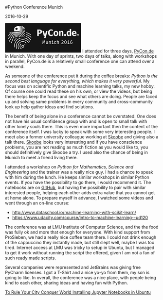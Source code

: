 #Python Conference Munich

2016-10-29

<!--- tags: python -->

[![@left@](blog/images/pyconde.jpg)](http://pycon.de) I attended for three days, [PyCon.de](http://www.pymunich.com/) in Munich. With one day of sprints, two days of talks, along with workshops in parallel, PyCon.de is a relatively small conference one can attend over a weekend.

As someone of the conference put it during the coffee breaks: *Python is the second best language for everything, which makes it very powerful*. My focus was on scientific Python and machine learning talks, my new hobby. Of course one could read these on his own, or view the videos, but being there helps keep the focus and see what others are doing. People are faced up and solving same problems in every community and cross-community look up help gather ideas and find solutions.

The benefit of being alone in a conference cannot be overstated. One does not have his usual confidence group with and is open to small talk with other lonely souls there. This is even more important then the content of the conference itself. I was lucky to speak with some very interesting people. I meet also a former university colleague working at [Skoobe](https://www.skoobe.de/) and giving also a talk there. [Skoobe](https://www.skoobe.de/) looks very interesting and if you have conscience problems, you are not reading as much fiction as you would like to, you should definitively give Skoobe a try. I used also the chance of being in Munich to meet a friend living there.

I attended a workshop on *Python for Mathematics, Science and Engineering* and the trainer was a really nice guy. I had a chance to speak with him during the lunch. He keeps similar workshops in similar Python events. If you have the possibility to go there, I would recommend it. The notebooks are on [GitHub](https://github.com/caichinger/slides), but having the possibility to pair with similar interested people, helping each other adds extra value that you cannot get at home alone. To prepare myself in advance, I watched some videos and went through an on-line course:

* http://www.dataschool.io/machine-learning-with-scikit-learn/
* https://www.udacity.com/course/intro-to-machine-learning--ud120

The conference was at LMU Institute of Computer Science, and the the food was fully ok and more that enough for everyone. With kind support from ProSieben, we had a really nice coffee team there. I could not drink enough of the cappuccino they instantly made, but still slept well, maybe I was too tired. Internet access at LMU was tricky to setup in Ubuntu, but I managed to get it work without running the script the offered, given I am not a fan of such ready made scripts.

Several companies were represented and JetBrains was giving free PyCharm licenses. I got a T-Shirt and a nice yo-yo from them, my son is going to like. In overall, the conference was a nice place, with people being kind to each other, sharing ideas and having fun with Python.

<ins class='nfooter'><a rel='prev' id='fprev' href='#blog/2016/2016-10-30-To-Rule-Your-City-Conquer-World.md'>To Rule Your City Conquer World</a> <a rel='next' id='fnext' href='#blog/2016/2016-10-28-Installing-Jupyter-Notebooks-in-Ubuntu.md'>Installing Jupyter Notebooks in Ubuntu</a></ins>
